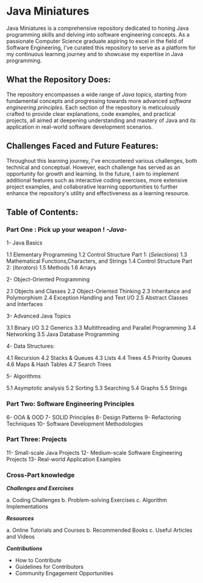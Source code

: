 # Java Miniatures

Java Miniatures is a comprehensive repository dedicated to honing Java programming skills and delving into software engineering concepts. As a passionate Computer Science graduate aspiring to excel in the field of Software Engineering, I've curated this repository to serve as a platform for my continuous learning journey and to showcase my expertise in Java programming.

## **What the Repository Does:**

The repository encompasses a wide range of *Java topics*, starting from fundamental concepts and progressing towards more advanced *software engineering principles*. Each section of the repository is meticulously crafted to provide clear explanations, code examples, and practical projects, all aimed at deepening understanding and mastery of Java and its application in real-world software development scenarios.

## **Challenges Faced and Future Features:**

Throughout this learning journey, I've encountered various challenges, both technical and conceptual. However, each challenge has served as an opportunity for growth and learning. In the future, I aim to implement additional features such as interactive coding exercises, more extensive project examples, and collaborative learning opportunities to further enhance the repository's utility and effectiveness as a learning resource.

## **Table of Contents:**

### Part One : Pick up your weapon ! *-Java-*
1- Java Basics

  1.1 Elementary Programming
  1.2 Control Structure Part 1: (*Selections*)
  1.3 Mathematical Functions,Characters, and Strings
  1.4 Control Structure Part 2: (*Iterators*)
  1.5 Methods
  1.6 Arrays

2- Object-Oriented Programming

  2.1 Objects and Classes
  2.2 Object-Oriented Thinking
  2.3 Inheritance and Polymorphism
  2.4 Exception Handling and Text I/O
  2.5 Abstract Classes and Interfaces

3- Advanced Java Topics

  3.1 Binary I/O
  3.2 Generics
  3.3 Multithreading and Parallel Programming
  3.4 Networking
  3.5 Java Database Programming

4- Data Structures:

  4.1 Recursion
  4.2 Stacks & Queues 
  4.3 Lists 
  4.4 Trees
  4.5 Priority Queues
  4.6 Maps & Hash Tables
  4.7 Search Trees

5- Algorithms

  5.1 Asymptotic analysis
  5.2 Sorting
  5.3 Searching 
  5.4 Graphs
  5.5 Strings

### Part Two: Software Engineering Principles

6- OOA & OOD
7- SOLID Principles
8- Design Patterns
9- Refactoring Techniques
10- Software Development Methodologies

### Part Three: Projects

11- Small-scale Java Projects
12- Medium-scale Software Engineering Projects
13- Real-world Application Examples

### Cross-Part knowledge

***Challenges and Exercises***

  a. Coding Challenges
  b. Problem-solving Exercises
  c. Algorithm Implementations

***Resources***

  a. Online Tutorials and Courses
  b. Recommended Books
  c. Useful Articles and Videos

***Contributions***
  * How to Contribute
  *  Guidelines for Contributors
  * Community Engagement Opportunities

